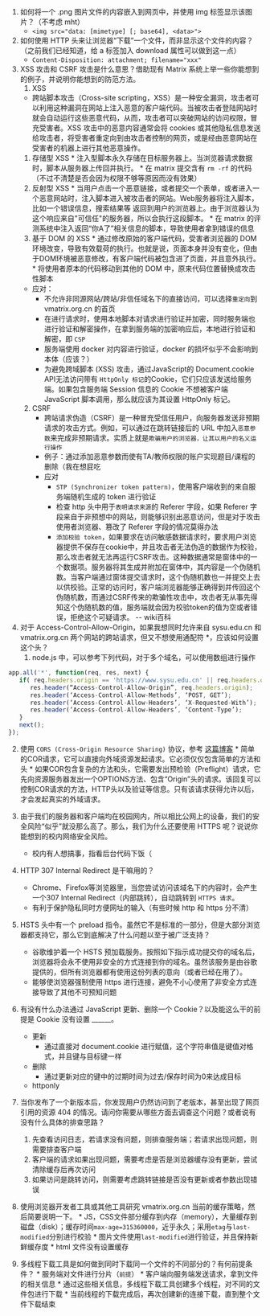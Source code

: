 1. 如何将一个 .png 图片文件的内容嵌入到网页中，并使用 img 标签显示该图片？（不考虑 mht）
   * `<img src="data: [mimetype] [; base64], <data>">`
2. 如何使用 HTTP 头来让浏览器“下载”一个文件，而非显示这个文件的内容？（之前我们已经知道，给 a 标签加入 download 属性可以做到这一点）
   * `Content-Disposition: attachment; filename="xxx"`
3. XSS 攻击和 CSRF 攻击是什么意思？借助现有 Matrix 系统上举一些你能想到的例子，并说明你能想到的防范方法。
   1. XSS
     * 跨站脚本攻击（Cross-site scripting，XSS）是一种安全漏洞，攻击者可以利用这种漏洞在网站上注入恶意的客户端代码。当被攻击者登陆网站时就会自动运行这些恶意代码，从而，攻击者可以突破网站的访问权限，冒充受害者。XSS 攻击中的恶意内容通常会将 cookies 或其他隐私信息发送给攻击者，将受害者重定向到由攻击者控制的网页，或是经由恶意网站在受害者的机器上进行其他恶意操作。
     1. 存储型 XSS
       * 注入型脚本永久存储在目标服务器上。当浏览器请求数据时，脚本从服务器上传回并执行。
       * 在 matrix 提交含有 `rm -rf` 的代码（不过不清楚是否会因为权限不够等原因而没有效果）
     2. 反射型 XSS
       * 当用户点击一个恶意链接，或者提交一个表单，或者进入一个恶意网站时，注入脚本进入被攻击者的网站。Web服务器将注入脚本，比如一个错误信息，搜索结果等 返回到用户的浏览器上。由于浏览器认为这个响应来自"可信任"的服务器，所以会执行这段脚本。
       * 在 matrix 的评测系统中注入返回“你A了”相关信息的脚本，导致使用者拿到错误的信息
     3. 基于 DOM 的 XSS
       * 通过修改原始的客户端代码，受害者浏览器的 DOM 环境改变，导致有效载荷的执行。也就是说，页面本身并没有变化，但由于DOM环境被恶意修改，有客户端代码被包含进了页面，并且意外执行。
       * 将使用者原本的代码移动到其他的 DOM 中，原来代码位置替换成攻击性脚本
     * 应对：
       * 不允许非同源网站/跨站/非信任域名下的直接访问，可以选择`重定向`到 vmatrix.org.cn 的首页
       * 在进行请求时，使用本地脚本对请求进行验证并加密，同时服务端也进行验证和解密操作，在拿到服务端的加密响应后，本地进行验证和解密，即 `CSP`
       * 服务端使用 docker 对内容进行验证，docker 的损坏似乎不会影响到本体（应该？）
       * 为避免跨域脚本 (XSS) 攻击，通过JavaScript的 Document.cookie API无法访问带有 `HttpOnly 标记`的Cookie，它们只应该发送给服务端。如果包含服务端 Session 信息的 Cookie 不想被客户端 JavaScript 脚本调用，那么就应该为其设置 HttpOnly 标记。
   2. CSRF
      * 跨站请求伪造（CSRF）是一种冒充受信任用户，向服务器发送非预期请求的攻击方式。例如，可以通过在跳转链接后的 URL 中加入`恶意参数`来完成非预期请求。实质上就是`欺骗用户的浏览器，让其以用户的名义运行操作`
      * 例子：通过添加恶意参数而使有TA/教师权限的账户实现题目/课程的删除（我在想屁吃
      * 应对
        * `STP (Synchronizer token pattern)`，使用客户端收到的来自服务端随机生成的 token 进行验证
        * 检查 http 头中用于`表明请求来源`的 Referer 字段，如果 Referer 字段来自于非预想中的网站，则能够识别出恶意访问，但是对于攻击使用者浏览器、篡改了 Referer 字段的情况莫得办法
        * `添加校验 token`，如果要求在访问敏感数据请求时，要求用户浏览器提供不保存在cookie中，并且攻击者无法伪造的数据作为校验，那么攻击者就无法再运行CSRF攻击。这种数据通常是窗体中的一个数据项。服务器将其生成并附加在窗体中，其内容是一个伪随机数。当客户端通过窗体提交请求时，这个伪随机数也一并提交上去以供校验。正常的访问时，客户端浏览器能够正确得到并传回这个伪随机数，而通过CSRF传来的欺骗性攻击中，攻击者无从事先得知这个伪随机数的值，服务端就会因为校验token的值为空或者错误，拒绝这个可疑请求。 -- wiki百科
4. 对于 Access-Control-Allow-Origin，如果我想同时允许来自 sysu.edu.cn 和 vmatrix.org.cn 两个网站的跨站请求，但又不想使用通配符 *，应该如何设置这个头？
   1. node.js 中，可以参考下列代码，对于多个域名，可以使用数组进行操作
``` javascript
app.all('*', function(req, res, next) { 
   if( req.headers.origin == 'https://www.sysu.edu.cn' || req.headers.origin == 'https://vmatrix.org.cn' ){ 
      res.header(“Access-Control-Allow-Origin”, req.headers.origin); 
      res.header(‘Access-Control-Allow-Methods’, ‘POST, GET’); 
      res.header(‘Access-Control-Allow-Headers’, ‘X-Requested-With’); 
      res.header(‘Access-Control-Allow-Headers’, ‘Content-Type’); 
   } 
   next(); 
}); 
```
   2. 使用 `CORS (Cross-Origin Resource Sharing)` 协议，参考 [这篇博客](https://www.fujieace.com/javascript/access-control-allow-origin-2.html)
     * 简单的COR请求，它可以直接向外域资源发起请求。它必须仅仅包含简单的方法和头
     * 如果COR包含复杂的方法和头，它需要发出预检验（Preflight）请求，它先向资源服务器发出一个OPTIONS方法、包含“Origin”头的请求。该回复可以控制COR请求的方法，HTTP头以及验证等信息。只有该请求获得允许以后，才会发起真实的外域请求。

5. 由于我们的服务器和客户端均在校园网内，所以相比公网上的设备，我们的安全风险“似乎”就没那么高了。那么，我们为什么还要使用 HTTPS 呢？说说你能想到的校内网络安全风险。
   * 校内有人想搞事，指看后台代码下饭（
6. HTTP 307 Internal Redirect 是干嘛用的？
   * Chrome、Firefox等浏览器里，当您尝试访问该域名下的内容时，会产生一个307 Internal Redirect（内部跳转），自动跳转到 `HTTPS 请求`。
   * 有利于保护隐私同时方便网址的输入（有些时候 http 和 https 分不清）
7. HSTS 头中有一个 preload 指令。虽然它不是标准的一部分，但是大部分浏览器都支持它，那么它到底解决了什么问题以至于被广泛支持？
   * 谷歌维护着一个 HSTS 预加载服务。按照如下指示成功提交你的域名后，浏览器将会永不使用非安全的方式连接到你的域名。虽然该服务是由谷歌提供的，但所有浏览器都有使用这份列表的意向（或者已经在用了）。
   * 能够使浏览器强制使用 https 进行连接，避免不小心使用了非安全方式连接导致了其他不可预知问题
8. 有没有什么办法通过 JavaScript 更新、删除一个 Cookie？以及能这么干的前提是 Cookie 没有设置 ______。
   * 更新
     * 通过直接对 document.cookie 进行赋值，这个字符串值是键值对格式，并且键与目标键一样
   * 删除
     * 通过更新对应的键中的过期时间为过去/保存时间为0来达成目标
   * httponly
9.  当你发布了一个新版本后，你发现用户仍然访问到了老版本，甚至出现了网页引用的资源 404 的情况。请问你需要从哪些方面去调查这个问题？或者说有没有什么具体的排查思路？
    1. 先查看访问日志，若请求没有问题，则排查服务端；若请求出现问题，则需要排查客户端
    2. 客户端的请求如果出现问题，需要考虑是否是浏览器缓存没有更新，尝试清除缓存后再次访问
    3. 如果访问是跳转访问，则需要考虑跳转链接是否没有更新或者参数出现错误
10.  使用浏览器开发者工具或其他工具研究 vmatrix.org.cn 当前的缓存策略，然后简要说明一下。
    * JS，CSS文件部分缓存到内存（memory），大量缓存到磁盘（disk）；缓存时间`max-age=315360000`，近乎永久；采用`etag`与`last-modified`分别进行校验
    * 图片文件使用`last-modified`进行验证，并且保持新鲜缓存度
    * html 文件没有设置缓存
11.  多线程下载工具是如何做到同时下载同一个文件的不同部分的？有何前提条件？
    * 服务端对文件进行分片（`前提`）
    * 客户端向服务端发送请求，拿到文件的相关信息
    * 通过这些相关信息，多线程下载工具创建多个线程，对不同的文件包进行下载
    * 当前线程的下载完成后，再次创建新的连接下载，直到整个文件下载结束